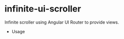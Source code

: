 # infinite-ui-scroller

Infinite scroller using Angular UI Router to provide views. 


- Usage
<infinite-scroller states="[]" circular="true"></infinite-scroller>
